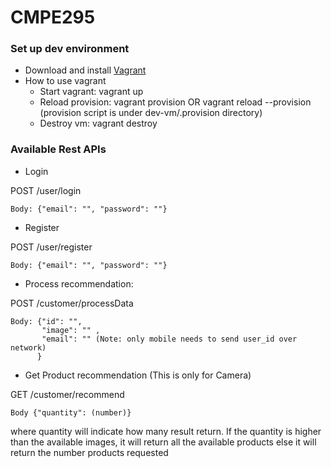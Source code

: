# CMPE295
### Set up dev environment
- Download and install [Vagrant](https://www.vagrantup.com/downloads.html)
- How to use vagrant
  + Start vagrant: vagrant up
  + Reload provision: vagrant provision OR vagrant reload --provision (provision script is under dev-vm/.provision directory)
  + Destroy vm: vagrant destroy


### Available Rest APIs
- Login 

POST /user/login

	Body: {"email": "", "password": ""}
	
- Register 

POST /user/register

	Body: {"email": "", "password": ""}
  
- Process recommendation: 

POST /customer/processData

	Body: {"id": "", 
	       "image": "" , 
	       "email": "" (Note: only mobile needs to send user_id over network)
	      }
	      
- Get Product recommendation (This is only for Camera)

GET /customer/recommend

  	Body {"quantity": (number)}
	
where quantity will indicate how many result return.
If the quantity is higher than the available images, it will return all the available products
else it will return the number products requested
		   
